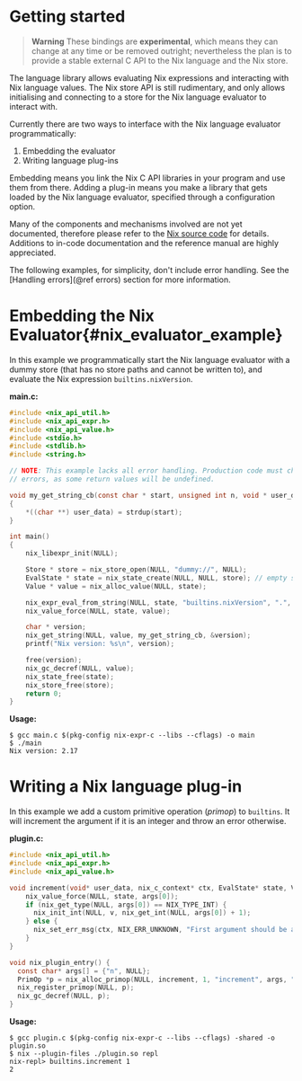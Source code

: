 # Getting started

> **Warning** These bindings are **experimental**, which means they can change
> at any time or be removed outright; nevertheless the plan is to provide a
> stable external C API to the Nix language and the Nix store.

The language library allows evaluating Nix expressions and interacting with Nix
language values. The Nix store API is still rudimentary, and only allows
initialising and connecting to a store for the Nix language evaluator to
interact with.

Currently there are two ways to interface with the Nix language evaluator
programmatically:

1. Embedding the evaluator
2. Writing language plug-ins

Embedding means you link the Nix C API libraries in your program and use them from
there. Adding a plug-in means you make a library that gets loaded by the Nix
language evaluator, specified through a configuration option.

Many of the components and mechanisms involved are not yet documented, therefore
please refer to the [Nix source code](https://github.com/NixOS/nix/) for
details. Additions to in-code documentation and the reference manual are highly
appreciated.

The following examples, for simplicity, don't include error handling. See the
[Handling errors](@ref errors) section for more information.

# Embedding the Nix Evaluator{#nix_evaluator_example}

In this example we programmatically start the Nix language evaluator with a
dummy store (that has no store paths and cannot be written to), and evaluate the
Nix expression `builtins.nixVersion`.

**main.c:**

```C
#include <nix_api_util.h>
#include <nix_api_expr.h>
#include <nix_api_value.h>
#include <stdio.h>
#include <stdlib.h>
#include <string.h>

// NOTE: This example lacks all error handling. Production code must check for
// errors, as some return values will be undefined.

void my_get_string_cb(const char * start, unsigned int n, void * user_data)
{
    *((char **) user_data) = strdup(start);
}

int main()
{
    nix_libexpr_init(NULL);

    Store * store = nix_store_open(NULL, "dummy://", NULL);
    EvalState * state = nix_state_create(NULL, NULL, store); // empty search path (NIX_PATH)
    Value * value = nix_alloc_value(NULL, state);

    nix_expr_eval_from_string(NULL, state, "builtins.nixVersion", ".", value);
    nix_value_force(NULL, state, value);

    char * version;
    nix_get_string(NULL, value, my_get_string_cb, &version);
    printf("Nix version: %s\n", version);

    free(version);
    nix_gc_decref(NULL, value);
    nix_state_free(state);
    nix_store_free(store);
    return 0;
}
```

**Usage:**

```ShellSession
$ gcc main.c $(pkg-config nix-expr-c --libs --cflags) -o main
$ ./main
Nix version: 2.17
```

# Writing a Nix language plug-in

In this example we add a custom primitive operation (_primop_) to `builtins`. It
will increment the argument if it is an integer and throw an error otherwise.

**plugin.c:**

```C
#include <nix_api_util.h>
#include <nix_api_expr.h>
#include <nix_api_value.h>

void increment(void* user_data, nix_c_context* ctx, EvalState* state, Value** args, Value* v) {
    nix_value_force(NULL, state, args[0]);
    if (nix_get_type(NULL, args[0]) == NIX_TYPE_INT) {
      nix_init_int(NULL, v, nix_get_int(NULL, args[0]) + 1);
    } else {
      nix_set_err_msg(ctx, NIX_ERR_UNKNOWN, "First argument should be an integer.");
    }
}

void nix_plugin_entry() {
  const char* args[] = {"n", NULL};
  PrimOp *p = nix_alloc_primop(NULL, increment, 1, "increment", args, "Example custom built-in function: increments an integer", NULL);
  nix_register_primop(NULL, p);
  nix_gc_decref(NULL, p);
}
```

**Usage:**

```ShellSession
$ gcc plugin.c $(pkg-config nix-expr-c --libs --cflags) -shared -o plugin.so
$ nix --plugin-files ./plugin.so repl
nix-repl> builtins.increment 1
2
```
